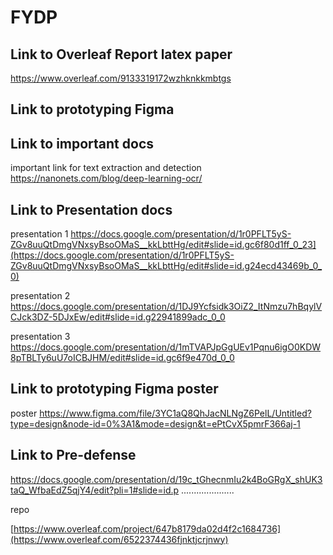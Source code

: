 # FYDP

## Link to Overleaf Report latex paper

https://www.overleaf.com/9133319172wzhknkkmbtgs

## Link to prototyping Figma


## Link to important docs 
important link for text extraction and detection 
https://nanonets.com/blog/deep-learning-ocr/

## Link to Presentation docs

presentation 1
https://docs.google.com/presentation/d/1r0PFLT5yS-ZGv8uuQtDmgVNxsyBsoOMaS__kkLbttHg/edit#slide=id.gc6f80d1ff_0_23](https://docs.google.com/presentation/d/1r0PFLT5yS-ZGv8uuQtDmgVNxsyBsoOMaS__kkLbttHg/edit#slide=id.g24ecd43469b_0_0)



presentation 2
https://docs.google.com/presentation/d/1DJ9Ycfsidk3OiZ2_ItNmzu7hBqylVCJck3DZ-5DJxEw/edit#slide=id.g22941899adc_0_0



presentation 3
https://docs.google.com/presentation/d/1mTVAPJpGgUEv1Pqnu6igO0KDW8pTBLTy6uU7oICBJHM/edit#slide=id.gc6f9e470d_0_0


## Link to prototyping Figma poster
poster
https://www.figma.com/file/3YC1aQ8QhJacNLNgZ6PelL/Untitled?type=design&node-id=0%3A1&mode=design&t=ePtCvX5pmrF366aj-1

## Link to Pre-defense 
https://docs.google.com/presentation/d/19c_tGhecnmIu2k4BoGRgX_shUK3taQ_WfbaEdZ5qjY4/edit?pli=1#slide=id.p
.....................










repo 

[https://www.overleaf.com/project/647b8179da02d4f2c1684736](https://www.overleaf.com/6522374436fjnktjcrjnwy)
